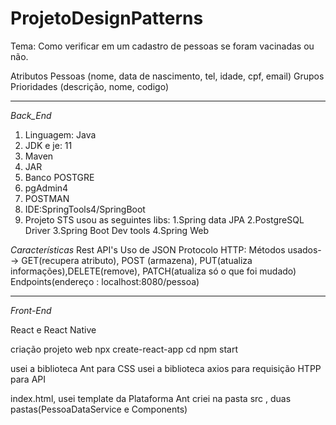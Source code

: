 # ProjetoDesignPatterns
Tema: Como verificar em um cadastro de pessoas se foram vacinadas ou não.

Atributos
Pessoas (nome, data de nascimento, tel, idade, cpf, email)
Grupos Prioridades (descrição, nome, codigo)

***

*Back_End*

1. Linguagem: Java
2. JDK e je: 11
3. Maven
4. JAR
5. Banco POSTGRE
6. pgAdmin4
7. POSTMAN
8. IDE:SpringTools4/SpringBoot
9. Projeto STS usou as seguintes libs: 
  1.Spring data JPA
  2.PostgreSQL Driver
  3.Spring Boot Dev tools
  4.Spring Web

*Características*
Rest API's
Uso de JSON 
Protocolo HTTP: Métodos usados--> GET(recupera atributo), POST (armazena), PUT(atualiza informações),DELETE(remove),  PATCH(atualiza só o que foi mudado)
Endpoints(endereço : localhost:8080/pessoa)


***

*Front-End*

React e React Native

criação projeto web
npx create-react-app <nomeProjeto>
cd <nomeProjeto>
npm start
  
usei a biblioteca Ant para CSS
usei a biblioteca axios para requisição HTPP para API

index.html, usei template da Plataforma Ant
criei na pasta src , duas pastas(PessoaDataService e Components)
